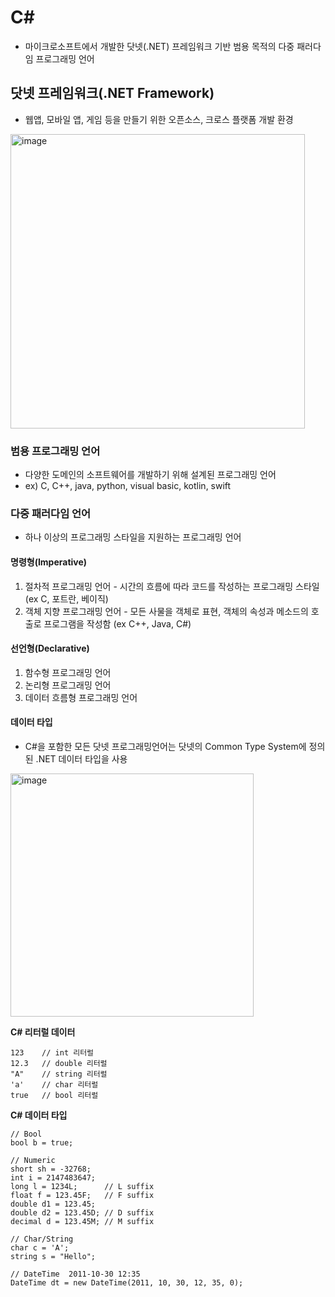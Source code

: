 # C#
- 마이크로소프트에서 개발한 닷넷(.NET) 프레임워크 기반 범용 목적의 다중 패러다임 프로그래밍 언어

## 닷넷 프레임워크(.NET Framework)
- 웹앱, 모바일 앱, 게임 등을 만들기 위한 오픈소스, 크로스 플랫폼 개발 환경
<img width="471" alt="image" src="https://github.com/uengmim/Xamarin-Study/assets/72143238/744440b8-0f4d-4894-8990-fca1a8672239">

### 범용 프로그래밍 언어
- 다양한 도메인의 소프트웨어를 개발하기 위해 설계된 프로그래밍 언어
- ex) C, C++, java, python, visual basic, kotlin, swift

### 다중 패러다임 언어
- 하나 이상의 프로그래밍 스타일을 지원하는 프로그래밍 언어

#### 명령형(Imperative)
1. 절차적 프로그래밍 언어 - 시간의 흐름에 따라 코드를 작성하는 프로그래밍 스타일 (ex C, 포트란, 베이직)
2. 객체 지향 프로그래밍 언어 - 모든 사물을 객체로 표현, 객체의 속성과 메소드의 호출로 프로그램을 작성함 (ex C++, Java, C#)

#### 선언형(Declarative)
1. 함수형 프로그래밍 언어
2. 논리형 프로그래밍 언어
3. 데이터 흐름형 프로그래밍 언어


#### 데이터 타입
 - C#을 포함한 모든 닷넷 프로그래밍언어는 닷넷의 Common Type System에 정의된 .NET 데이터 타입을 사용
<img width="389" alt="image" src="https://github.com/uengmim/Xamarin-Study/assets/72143238/a3204d04-d72e-4adb-afa6-69712b5c8ba2">

**C# 리터럴 데이터**
```
123    // int 리터럴
12.3   // double 리터럴
"A"    // string 리터럴
'a'    // char 리터럴
true   // bool 리터럴
```
**C# 데이터 타입**
```
// Bool
bool b = true;

// Numeric
short sh = -32768;   
int i = 2147483647;  
long l = 1234L;      // L suffix
float f = 123.45F;   // F suffix
double d1 = 123.45; 
double d2 = 123.45D; // D suffix
decimal d = 123.45M; // M suffix

// Char/String
char c = 'A';
string s = "Hello";

// DateTime  2011-10-30 12:35
DateTime dt = new DateTime(2011, 10, 30, 12, 35, 0);
```
